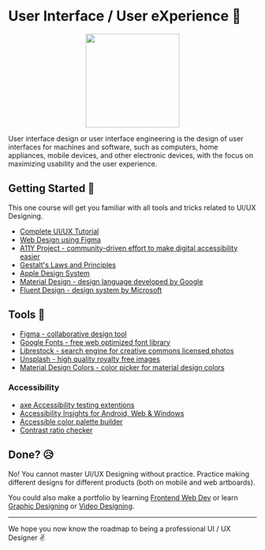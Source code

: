 # User Interface / User eXperience :art:

<p align="center"><img  height="190" src="https://i.ibb.co/XtKc7xQ/UI-UX-designing.jpg"></p>

User interface design or user interface engineering is the design of user interfaces for machines and software, such as computers, home appliances, mobile devices, and other electronic devices, with the focus on maximizing usability and the user experience.

## Getting Started :book:
This one course will get you familiar with all tools and tricks related to UI/UX Designing.
- [Complete UI/UX Tutorial](https://youtu.be/68w2VwalD5w)
- [Web Design using Figma](https://www.youtube.com/playlist?list=PLERed4ILxkJ0v7VbF-bLnwLj1lz8AansP)
- [A11Y Project - community-driven effort to make digital accessibility easier](https://www.a11yproject.com/)
- [Gestalt's Laws and Principles](https://www.usertesting.com/blog/gestalt-principles)
- [Apple Design System](https://developer.apple.com/design/)
- [Material Design - design language developed by Google](https://material.io/design)
- [Fluent Design - design system by Microsoft](https://www.microsoft.com/design/fluent/#/)

## Tools :wrench:
- [Figma - collaborative design tool](https://www.figma.com)
- [Google Fonts - free web optimized font library](https://fonts.google.com/)
- [Librestock - search engine for creative commons licensed photos](https://librestock.com/)
- [Unsplash - high quality royalty free images](https://unsplash.com/)
- [Material Design Colors - color picker for material design colors](https://www.materialui.co/colors)

### Accessibility
- [axe Accessibility testing extentions](https://www.deque.com/axe/browser-extensions/)
- [Accessibility Insights for Android, Web & Windows](https://accessibilityinsights.io/)
- [Accessible color palette builder](https://toolness.github.io/accessible-color-matrix/)
- [Contrast ratio checker](https://contrast-ratio.com/)

## Done? :disappointed_relieved:
No! You cannot master UI/UX Designing without practice. Practice making different designs for different products (both on mobile and web artboards).

You could also make a portfolio by learning [Frontend Web Dev](../Frontend/WEB.md) or learn [Graphic Designing](./GRAPHIC.md) or [Video Designing](./VIDEO-DESIGN).

<hr>

We hope you now know the roadmap to being a professional UI / UX Designer :v:
